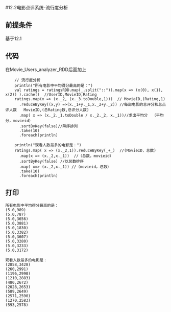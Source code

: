 #12.2电影点评系统-流行度分析

## 前提条件
基于12.1

## 代码

在Movie_Users_analyzer_RDD后面加上

	    // 流行度分析
	    println("所有电影中平均得分最高的是：")
	    val ratings = ratingsRDD.map(_.split("::")).map(x => (x(0), x(1), x(2)) ).cache()  //UserID,MovieID,Rating
	    ratings.map(x => (x._2, (x._3.toDouble,1)))  // MovieID,(Rating,1)
	      .reduceByKey((x,y) =>(x._1+y._1,x._2+y._2)) //每部电影的总评分和总点评人数   MovieID,(总Rating数,总评分人数)
	      .map( x => (x._2._1.toDouble / x._2._2, x._1))//求出平均分  （平均分，movieid）
	      .sortByKey(false)//降序排列
	      .take(10)
	      .foreach(println)
	
	    println("观看人数最多的电影是：")
	    ratings.map( x => (x._2,1)).reduceByKey(_+_)  //(MovieID，总数)
	      .map(x => (x._2,x._1))  //（总数，movieid）
	      .sortByKey(false) //以总数排序
	      .map( x=> (x._2,x._1)) //（movieid，总数）
	      .take(10)
	      .foreach(println)


## 打印

	所有电影中平均得分最高的是：
	(5.0,989)
	(5.0,787)
	(5.0,3656)
	(5.0,3881)
	(5.0,1830)
	(5.0,3382)
	(5.0,3607)
	(5.0,3280)
	(5.0,3233)
	(5.0,3172)
	
	观看人数最多的电影是：
	(2858,3428)
	(260,2991)
	(1196,2990)
	(1210,2883)
	(480,2672)
	(2028,2653)
	(589,2649)
	(2571,2590)
	(1270,2583)
	(593,2578)